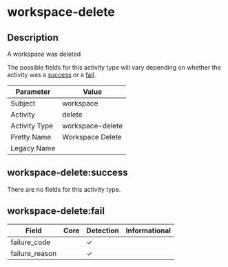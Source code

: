 workspace-delete
================

Description
-----------
A workspace was deleted

The possible fields for this activity type will vary depending on whether the activity was a [success](#workspace-deletesuccess) or a [fail](#workspace-deletefail).

| Parameter     | Value            |
| ------------- | ---------------- |
| Subject       | workspace        |
| Activity      | delete           |
| Activity Type | workspace-delete |
| Pretty Name   | Workspace Delete |
| Legacy Name   |                  |

workspace-delete:success
------------------------

There are no fields for this activity type.


workspace-delete:fail
---------------------

| Field          | Core | Detection | Informational |
| -------------- | ---- | --------- | ------------- |
| failure_code   |      | &#10003;  |               |
| failure_reason |      | &#10003;  |               |